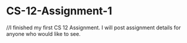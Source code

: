 # CS-12-Assignment-1

//I finished my first CS 12 Assignment. I will post assignment details for anyone who would like to see.
